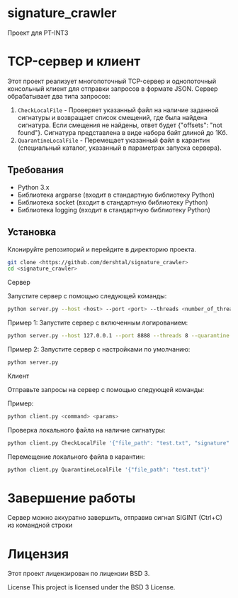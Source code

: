 # signature_crawler
Проект для PT-INT3

# TCP-сервер и клиент

Этот проект реализует многопоточный TCP-сервер и однопоточный консольный клиент для отправки запросов в формате JSON. Сервер обрабатывает два типа запросов:
1. `CheckLocalFile` - Проверяет указанный файл на наличие заданной сигнатуры и возвращает список смещений, где была найдена сигнатура. Если смещения не найдены, ответ будет {"offsets": "not found"}. Сигнатура представлена в виде набора байт длиной до 1Кб.
2. `QuarantineLocalFile` - Перемещает указанный файл в карантин (специальный каталог, указанный в параметрах запуска сервера).

## Требования

- Python 3.x
- Библиотека argparse (входит в стандартную библиотеку Python)
- Библиотека socket (входит в стандартную библиотеку Python)
- Библиотека logging (входит в стандартную библиотеку Python)

## Установка

Клонируйте репозиторий и перейдите в директорию проекта.

```bash
git clone <https://github.com/dershtal/signature_crawler>
cd <signature_crawler>
```

Сервер

Запустите сервер с помощью следующей команды:
```bash
python server.py --host <host> --port <port> --threads <number_of_threads> --quarantine <quarantine_directory> [--logging]
```
Пример 1:
Запустите сервер с включенным логированием:
```bash
python server.py --host 127.0.0.1 --port 8888 --threads 8 --quarantine ./quarantine --logging
```

Пример 2:
Запустите сервер с настройками по умолчанию:
```bash
python server.py
```

Клиент

Отправьте запросы на сервер с помощью следующей команды:

Пример:
```bash
python client.py <command> <params>
```

Проверка локального файла на наличие сигнатуры:
```bash
python client.py CheckLocalFile '{"file_path": "test.txt", "signature": "6d70 6f72 7420"}'
```
Перемещение локального файла в карантин:
```bash
python client.py QuarantineLocalFile '{"file_path": "test.txt"}'
```

# Завершение работы
Сервер можно аккуратно завершить, отправив сигнал SIGINT (Ctrl+C) из командной строки

# Лицензия
Этот проект лицензирован по лицензии BSD 3.

License
This project is licensed under the BSD 3 License.
